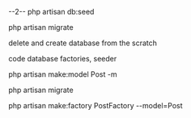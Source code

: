 --2--
php artisan db:seed

php artisan migrate

delete and create database from the scratch

code database factories, seeder

php artisan make:model Post -m

php artisan migrate

php artisan make:factory PostFactory --model=Post
